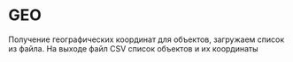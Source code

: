 # GEO
Получение географических координат для объектов, загружаем список из файла.
На выходе файл CSV список объектов и их координаты

